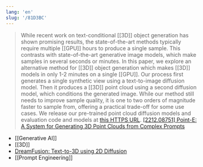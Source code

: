 ```yaml
---
lang: 'en'
slug: '/81D3BC'
---
```


> While recent work on text-conditional [[3D]] object generation has shown promising results, the state-of-the-art methods typically require multiple [[GPU]] hours to produce a single sample. This contrasts with state-of-the-art generative image models, which make samples in several seconds or minutes. In this paper, we explore an alternative method for [[3D]] object generation which makes [[3D]] models in only 1-2 minutes on a single [[GPU]]. Our process first generates a single synthetic view using a text-to-image diffusion model. Then it produces a [[3D]] point cloud using a second diffusion model, which conditions the generated image. While our method still needs to improve sample quality, it is one to two orders of magnitude faster to sample from, offering a practical trade-off for some use cases. We release our pre-trained point cloud diffusion models and evaluation code and models at [this HTTPS URL](https://github.com/openai/point-e). [[2212.08751] Point-E: A System for Generating 3D Point Clouds from Complex Prompts](https://arxiv.org/abs/2212.08751)

- [[Generative AI]]
- [[3D]]
- [DreamFusion: Text-to-3D using 2D Diffusion](https://dreamfusion3d.github.io/)
- [[Prompt Engineering]]
